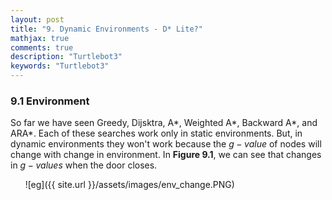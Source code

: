 ```yaml
---
layout: post
title: "9. Dynamic Environments - D* Lite?"
mathjax: true
comments: true
description: "Turtlebot3"
keywords: "Turtlebot3"
---  
```


### 9.1 Environment

So far we have seen Greedy, Dijsktra, A\*, Weighted A\*, Backward A\*, and ARA\*. Each of these searches work only in static environments. But, in dynamic environments they won't work because the $g-value$ of nodes will change with change in environment. In **Figure 9.1**, we can see that changes in $g-values$ when the door closes.

&nbsp;&nbsp;&nbsp;&nbsp;&nbsp; ![eg]({{ site.url }}/assets/images/env_change.PNG)

